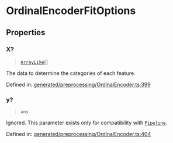 # OrdinalEncoderFitOptions

## Properties

### X?

> [`ArrayLike`](../types/ArrayLike.md)[]

The data to determine the categories of each feature.

Defined in:  [generated/preprocessing/OrdinalEncoder.ts:399](https://github.com/transitive-bullshit/scikit-learn-ts/blob/b59c1ff/packages/sklearn/src/generated/preprocessing/OrdinalEncoder.ts#L399)

### y?

> `any`

Ignored. This parameter exists only for compatibility with [`Pipeline`](sklearn.pipeline.Pipeline.html#sklearn.pipeline.Pipeline "sklearn.pipeline.Pipeline").

Defined in:  [generated/preprocessing/OrdinalEncoder.ts:404](https://github.com/transitive-bullshit/scikit-learn-ts/blob/b59c1ff/packages/sklearn/src/generated/preprocessing/OrdinalEncoder.ts#L404)

